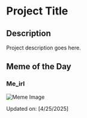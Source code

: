 # Project Title

## Description

Project description goes here.

## Meme of the Day

### Me_irl
![Meme Image](https://i.redd.it/6uvgkuxs8nwe1.png)

Updated on: [4/25/2025]
